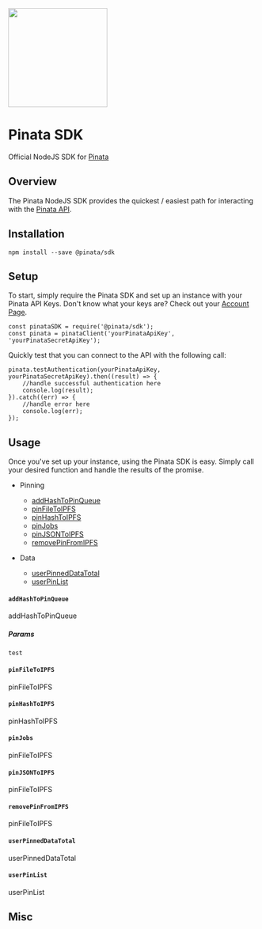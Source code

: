 <img src="https://cdn-images-1.medium.com/max/1200/1*BTGStLRXsQUbkp0t-oxJhQ.png" width="200" />

# Pinata SDK

Official NodeJS SDK for [Pinata](https://pinata.cloud)

## Overview

The Pinata NodeJS SDK provides the quickest / easiest path for interacting with the [Pinata API](https://pinata.cloud/documentation#GettingStarted).

## Installation
```
npm install --save @pinata/sdk
```

## Setup
To start, simply require the Pinata SDK and set up an instance with your Pinata API Keys. Don't know what your keys are? Check out your [Account Page](https://pinata.cloud/account).
```
const pinataSDK = require('@pinata/sdk');
const pinata = pinataClient('yourPinataApiKey', 'yourPinataSecretApiKey');
```

Quickly test that you can connect to the API with the following call:
```
pinata.testAuthentication(yourPinataApiKey, yourPinataSecretApiKey).then((result) => {
    //handle successful authentication here
    console.log(result);
}).catch((err) => {
    //handle error here
    console.log(err);
});
```

## Usage
Once you've set up your instance, using the Pinata SDK is easy. Simply call your desired function and handle the results of the promise.

* Pinning
  * [addHashToPinQueue](#addHashToPinQueue)
  * [pinFileToIPFS](#pinFileToIPFS)
  * [pinHashToIPFS](#pinHashToIPFS)
  * [pinJobs](#pinJobs)
  * [pinJSONToIPFS](#pinJSONToIPFS)
  * [removePinFromIPFS](#removePinFromIPFS)

* Data
  * [userPinnedDataTotal](#userPinnedDataTotal)
  * [userPinList](#userPinList)

#### `addHashToPinQueue`
addHashToPinQueue
##### Params
```
test
```

#### `pinFileToIPFS`
pinFileToIPFS

#### `pinHashToIPFS`
pinHashToIPFS

#### `pinJobs`
pinFileToIPFS

#### `pinJSONToIPFS`
pinFileToIPFS

#### `removePinFromIPFS`
pinFileToIPFS

#### `userPinnedDataTotal`
userPinnedDataTotal

#### `userPinList`
userPinList

## Misc
